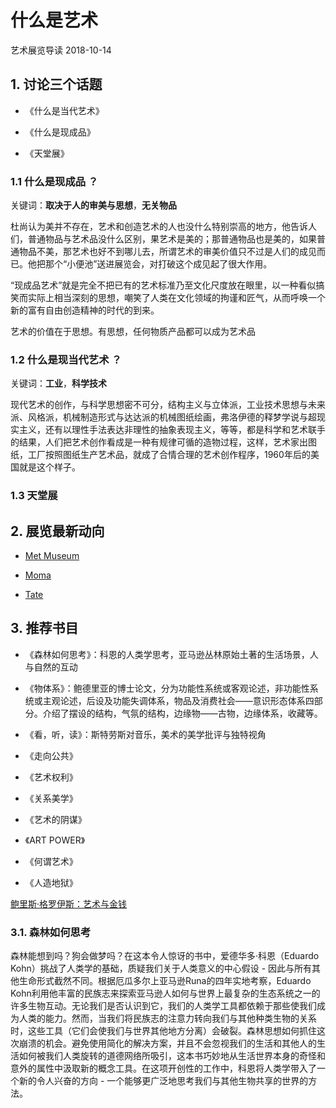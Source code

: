 # 什么是艺术

艺术展览导读 2018-10-14

## 1. 讨论三个话题

- 《什么是当代艺术》

- 《什么是现成品》

- 《天堂展》

### 1.1 什么是现成品 ？

关键词：**取决于人的审美与思想**，**无关物品**

杜尚认为美并不存在，艺术和创造艺术的人也没什么特别崇高的地方，他告诉人们，普通物品与艺术品没什么区别，果艺术是美的；那普通物品也是美的，如果普通物品不美，那艺术也好不到哪儿去，所谓艺术的审美价值只不过是人们的成见而已。他把那个“小便池”送进展览会，对打破这个成见起了很大作用。

“现成品艺术”就是完全不把已有的艺术标准乃至文化尺度放在眼里，以一种看似搞笑而实际上相当深刻的思想，嘲笑了人类在文化领域的拘谨和匠气，从而呼唤一个新的富有自由创造精神的时代的到来。

艺术的价值在于思想。有思想，任何物质产品都可以成为艺术品

### 1.2 什么是现当代艺术 ？

关键词：**工业**，**科学技术**

现代艺术的创作，与科学思想密不可分，结构主义与立体派，工业技术思想与未来派、风格派，机械制造形式与达达派的机械图纸绘画，弗洛伊德的释梦学说与超现实主义，还有以理性手法表达非理性的抽象表现主义，等等，都是科学和艺术联手的结果，人们把艺术创作看成是一种有规律可循的造物过程，这样，艺术家出图纸，工厂按照图纸生产艺术品，就成了合情合理的艺术创作程序，1960年后的美国就是这个样子。

### 1.3 天堂展

## 2. 展览最新动向

- [Met Museum](https://www.metmuseum.org/)

- [Moma](https://www.moma.org/)

- [Tate](https://www.tate.org.uk/)

## 3. 推荐书目

- 《森林如何思考》：科恩的人类学思考，亚马逊丛林原始土著的生活场景，人与自然的互动

- 《物体系》：鲍德里亚的博士论文，分为功能性系统或客观论述，非功能性系统或主观论述，后设及功能失调体系，物品及消费社会——意识形态体系四部分。介绍了摆设的结构，气氛的结构，边缘物——古物，边缘体系，收藏等。

- 《看，听，读》：斯特劳斯对音乐，美术的美学批评与独特视角

- 《走向公共》

- 《艺术权利》

- 《关系美学》

- 《艺术的阴谋》

- 《ART POWER》

- 《何谓艺术》

- 《人造地狱》

[鲍里斯·格罗伊斯：艺术与金钱](http://news.99ys.com/index.php?m=content&c=index&a=show&catid=9&id=142054)

### 3.1. 森林如何思考

森林能想到吗？狗会做梦吗？在这本令人惊讶的书中，爱德华多·科恩（Eduardo Kohn）挑战了人类学的基础，质疑我们关于人类意义的中心假设 - 因此与所有其他生命形式截然不同。根据厄瓜多尔上亚马逊Runa的四年实地考察，Eduardo Kohn利用他丰富的民族志来探索亚马逊人如何与世界上最复杂的生态系统之一的许多生物互动。无论我们是否认识到它，我们的人类学工具都依赖于那些使我们成为人类的能力。然而，当我们将民族志的注意力转向我们与其他种类生物的关系时，这些工具（它们会使我们与世界其他地方分离）会破裂。森林思想如何抓住这次崩溃的机会。避免使用简化的解决方案，并且不会忽视我们的生活和其他人的生活如何被我们人类旋转的道德网络所吸引，这本书巧妙地从生活世界本身的奇怪和意外的属性中汲取新的概念工具。在这项开创性的工作中，科恩将人类学带入了一个新的令人兴奋的方向 - 一个能够更广泛地思考我们与其他生物共享的世界的方法。
